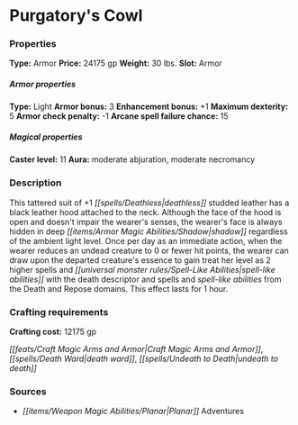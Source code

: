 ﻿---
Title: "Purgatory's Cowl"
Type: "Armor"
Price: "24175 gp"
Weight: "30 lbs."
Slot: "Armor"
Armor properties Type: "Light"
Armor bonus: "3"
Enhancement bonus: "+1"
Maximum dexterity: "5"
Armor check penalty: "-1"
Arcane spell failure chance: "15"
Caster level: "11"
Aura: "moderate abjuration, moderate necromancy"
Description: |
  "This tattered suit of _+1 deathless studded leather_ has a black leather hood attached to the neck. Although the face of the hood is open and doesn't impair the wearer's senses, the wearer's face is always hidden in deep shadow regardless of the ambient light level. Once per day as an immediate action, when the wearer reduces an undead creature to 0 or fewer hit points, the wearer can draw upon the departed creature's essence to gain treat her level as 2 higher spells and spell-like abilities with the death descriptor and spells and spell-like abilities from the Death and Repose domains. This effect lasts for 1 hour."
Crafting cost: "12175 gp"
Sources: "['Planar Adventures']"
---

# Purgatory's Cowl

### Properties

**Type:** Armor **Price:** 24175 gp **Weight:** 30 lbs. **Slot:** Armor

##### Armor properties

**Type:** Light **Armor bonus:** 3 **Enhancement bonus:** +1 **Maximum dexterity:** 5 **Armor check penalty:** -1 **Arcane spell failure chance:** 15

##### Magical properties

**Caster level:** 11 **Aura:** moderate abjuration, moderate necromancy

### Description

This tattered suit of +1 _[[spells/Deathless|deathless]]_ studded leather has a black leather hood attached to the neck. Although the face of the hood is open and doesn't impair the wearer's senses, the wearer's face is always hidden in deep _[[items/Armor Magic Abilities/Shadow|shadow]]_ regardless of the ambient light level. Once per day as an immediate action, when the wearer reduces an undead creature to 0 or fewer hit points, the wearer can draw upon the departed creature's essence to gain treat her level as 2 higher spells and _[[universal monster rules/Spell-Like Abilities|spell-like abilities]]_ with the death descriptor and spells and _spell-like abilities_ from the Death and Repose domains. This effect lasts for 1 hour.

### Crafting requirements

**Crafting cost:** 12175 gp

_[[feats/Craft Magic Arms and Armor|Craft Magic Arms and Armor]]_, _[[spells/Death Ward|death ward]]_, _[[spells/Undeath to Death|undeath to death]]_

### Sources

* _[[items/Weapon Magic Abilities/Planar|Planar]]_ Adventures